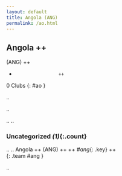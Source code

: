 ```yaml
---
layout: default
title: Angola (ANG)
permalink: /ao.html
---
```



## Angola   ++
(ANG)  ++
-                     ++
0 Clubs
{: #ao }


.. 




.. 




.. 
.. 


### Uncategorized _(1)_{:.count}


..
..
Angola  ++
 (ANG) ++
 ++
_#ang_{: .key} ++
<br>
{: .team #ang }




.. 
 
